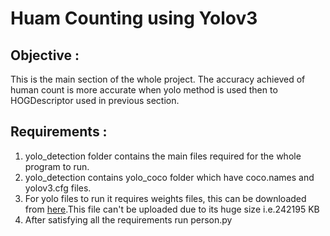 # Huam Counting using Yolov3

## Objective : 

This is the main section of the whole project. The accuracy achieved of human count is more accurate when yolo method is used then to HOGDescriptor used in previous section.

## Requirements :

1. yolo_detection folder contains the main files required for the whole program to run.
2. yolo_detection contains yolo_coco folder which have coco.names and yolov3.cfg files.
3. For yolo files to run it requires weights files, this can be downloaded from [here](https://pjreddie.com/media/files/yolov3-tiny.weights).This file can't be uploaded due to its huge size i.e.242195 KB
4. After satisfying all the requirements run person.py 
